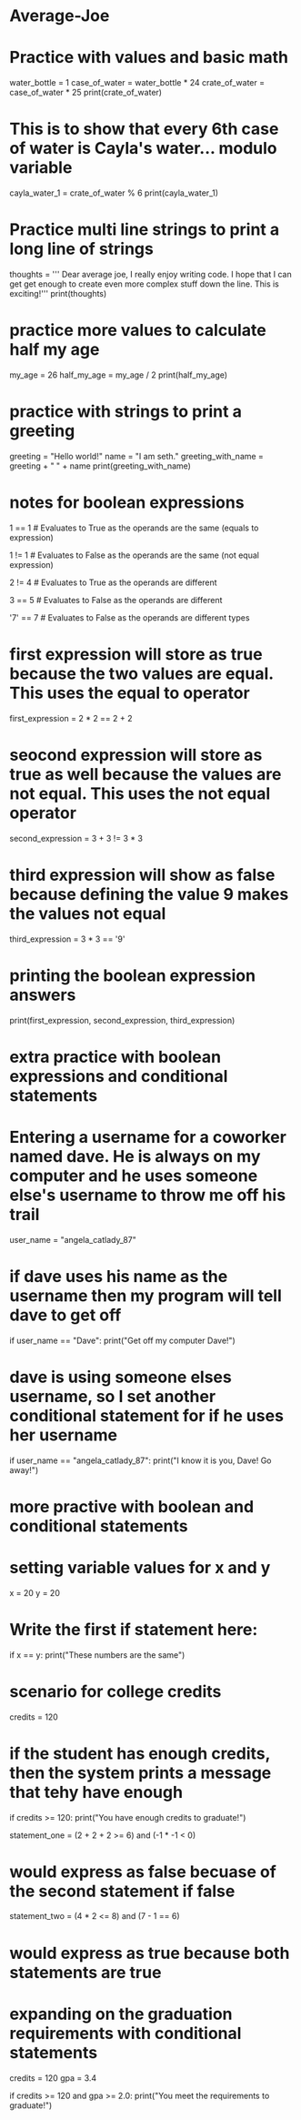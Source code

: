 # Average-Joe
# Practice with values and basic math
water_bottle = 1
case_of_water = water_bottle * 24
crate_of_water = case_of_water * 25
print(crate_of_water)
# This is to show that every 6th case of water is Cayla's water... modulo variable
cayla_water_1 = crate_of_water % 6
print(cayla_water_1)
# Practice multi line strings to print a long line of strings
thoughts = ''' Dear average joe,
I really enjoy writing code.
I hope that I can get get enough to create
even more complex stuff down the line.
This is exciting!'''
print(thoughts)
# practice more values to calculate half my age
my_age = 26
half_my_age = my_age / 2
print(half_my_age)
# practice with strings to print a greeting
greeting = "Hello world!"
name = "I am seth."
greeting_with_name = greeting + " " + name
print(greeting_with_name)
# notes for boolean expressions
1 == 1     # Evaluates to True as the operands are the same (equals to expression)

1 != 1     # Evaluates to False as the operands are the same (not equal expression)

2 != 4     # Evaluates to True as the operands are different 

3 == 5     # Evaluates to False as the operands are different
 
'7' == 7   # Evaluates to False as the operands are different types 
# first expression will store as true because the two values are equal. This uses the equal to operator
first_expression = 2 * 2 == 2 + 2
# seocond expression will store as true as well because the values are not equal. This uses the not equal operator
second_expression = 3 + 3 != 3 * 3 
# third expression will show as false because defining the value 9 makes the values not equal
third_expression = 3 * 3 == '9'
# printing the boolean expression answers
print(first_expression, second_expression, third_expression)
# extra practice with boolean expressions and conditional statements
# Entering a username for a coworker named dave. He is always on my computer and he uses someone else's username to throw me off his trail
user_name = "angela_catlady_87"
# if dave uses his name as the username then my program will tell dave to get off
if user_name == "Dave":
  print("Get off my computer Dave!")
 # dave is using someone elses username, so I set another conditional statement for if he uses her username
if user_name == "angela_catlady_87":
  print("I know it is you, Dave! Go away!")
# more practive with boolean and conditional statements
# setting variable values for x and y
x = 20
y = 20

# Write the first if statement here:
if x == y:
  print("These numbers are the same")

# scenario for college credits
credits = 120

# if the student has enough credits, then the system prints a message that tehy have enough
if credits >= 120:
  print("You have enough credits to graduate!")

statement_one = (2 + 2 + 2 >= 6) and (-1 * -1 < 0)
# would express as false becuase of the second statement if false
statement_two = (4 * 2 <= 8) and (7 - 1 == 6)
# would express as true because both statements are true
# expanding on the graduation requirements with conditional statements
credits = 120
gpa = 3.4

if credits >= 120 and gpa >= 2.0:
  print("You meet the requirements to graduate!")

